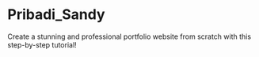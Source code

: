 # Pribadi_Sandy
Create a stunning and professional portfolio website from scratch with this step-by-step tutorial!
